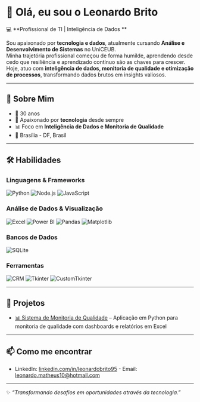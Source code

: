 # 👋 Olá, eu sou o Leonardo Brito  

💻 **Profissional de TI | Inteligência de Dados **  

Sou apaixonado por **tecnologia e dados**, atualmente cursando **Análise e Desenvolvimento de Sistemas** no UniCEUB.  
Minha trajetória profissional começou de forma humilde, aprendendo desde cedo que resiliência e aprendizado contínuo são as chaves para crescer.  
Hoje, atuo com **inteligência de dados, monitoria de qualidade e otimização de processos**, transformando dados brutos em insights valiosos.  

---

## 🚀 Sobre Mim  
- 🎂 30 anos  
- 🎯 Apaixonado por **tecnologia** desde sempre  
- 📊 Foco em **Inteligência de Dados e Monitoria de Qualidade**  
- 📍 Brasília - DF, Brasil  

---

## 🛠️ Habilidades  

### Linguagens & Frameworks  
![Python](https://img.shields.io/badge/Python-3776AB?style=for-the-badge&logo=python&logoColor=white)  ![Node.js](https://img.shields.io/badge/Node.js-339933?style=for-the-badge&logo=node.js&logoColor=white)  ![JavaScript](https://img.shields.io/badge/JavaScript-F7E017?style=for-the-badge&logo=javascript&logoColor=black)  

### Análise de Dados & Visualização 
![Excel](https://img.shields.io/badge/Excel-217346?style=for-the-badge&logo=microsoft-excel&logoColor=white)  ![Power BI](https://img.shields.io/badge/Power%20BI-F2C811?style=for-the-badge&logo=powerbi&logoColor=black)  ![Pandas](https://img.shields.io/badge/Pandas-150458?style=for-the-badge&logo=pandas&logoColor=white)  ![Matplotlib](https://img.shields.io/badge/Matplotlib-11557C?style=for-the-badge&logo=plotly&logoColor=white)  

### Bancos de Dados  
![SQLite](https://img.shields.io/badge/SQLite-003B57?style=for-the-badge&logo=sqlite&logoColor=white)  

### Ferramentas  
![CRM](https://img.shields.io/badge/CRM-0A66C2?style=for-the-badge&logo=hubspot&logoColor=white)  ![Tkinter](https://img.shields.io/badge/Tkinter-FF6F00?style=for-the-badge&logo=python&logoColor=white)  ![CustomTkinter](https://img.shields.io/badge/CustomTkinter-2E2E2E?style=for-the-badge&logo=python&logoColor=white)  

---

## 📂 Projetos 
- [📊 Sistema de Monitoria de Qualidade](https://github.com/SEU-USUARIO/monitoria-qualidade) – Aplicação em Python para monitoria de qualidade com dashboards e relatórios em Excel  

---

## 📫 Como me encontrar  
- LinkedIn: [linkedin.com/in/leonardobrito95](https://linkedin.com/in/leonardobrito95)  - Email: leonardo.matheus10@hotmail.com  

---  
✨ *“Transformando desafios em oportunidades através da tecnologia.”*  
